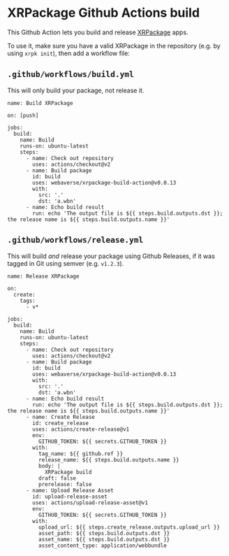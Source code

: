 # XRPackage Github Actions build

This Github Action lets you build and release [XRPackage](https://github.com/webaverse/xrpackage) apps.

To use it, make sure you have a valid XRPackage in the repository (e.g. by using `xrpk init`), then add a workflow file:

## `.github/workflows/build.yml`

This will only build your package, not release it.

```
name: Build XRPackage

on: [push]

jobs:
  build:
    name: Build
    runs-on: ubuntu-latest
    steps:
      - name: Check out repository
        uses: actions/checkout@v2
      - name: Build package
        id: build
        uses: webaverse/xrpackage-build-action@v0.0.13
        with:
          src: '.'
          dst: 'a.wbn'
      - name: Echo build result
        run: echo 'The output file is ${{ steps.build.outputs.dst }}; the release name is ${{ steps.build.outputs.name }}'
```

## `.github/workflows/release.yml`

This will build _and_ release your package using Github Releases, if it was tagged in Git using semver (e.g. `v1.2.3`).

```
name: Release XRPackage

on:
  create:
    tags:
      - v*

jobs:
  build:
    name: Build
    runs-on: ubuntu-latest
    steps:
      - name: Check out repository
        uses: actions/checkout@v2
      - name: Build package
        id: build
        uses: webaverse/xrpackage-build-action@v0.0.13
        with:
          src: '.'
          dst: 'a.wbn'
      - name: Echo build result
        run: echo 'The output file is ${{ steps.build.outputs.dst }}; the release name is ${{ steps.build.outputs.name }}'
      - name: Create Release
        id: create_release
        uses: actions/create-release@v1
        env:
          GITHUB_TOKEN: ${{ secrets.GITHUB_TOKEN }}
        with:
          tag_name: ${{ github.ref }}
          release_name: ${{ steps.build.outputs.name }}
          body: |
            XRPackage build
          draft: false
          prerelease: false
      - name: Upload Release Asset
        id: upload-release-asset
        uses: actions/upload-release-asset@v1
        env:
          GITHUB_TOKEN: ${{ secrets.GITHUB_TOKEN }}
        with:
          upload_url: ${{ steps.create_release.outputs.upload_url }}
          asset_path: ${{ steps.build.outputs.dst }}
          asset_name: ${{ steps.build.outputs.dst }}
          asset_content_type: application/webbundle
```
